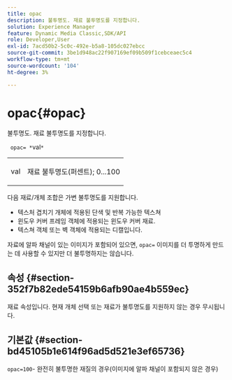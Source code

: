 ```yaml
---
title: opac
description: 불투명도. 재료 불투명도를 지정합니다.
solution: Experience Manager
feature: Dynamic Media Classic,SDK/API
role: Developer,User
exl-id: 7acd50b2-5c0c-492e-b5a8-105dc027ebcc
source-git-commit: 3be1d948ac22f907169ef09b509f1cebceaec5c4
workflow-type: tm+mt
source-wordcount: '104'
ht-degree: 3%

---
```


# opac{#opac}

불투명도. 재료 불투명도를 지정합니다.

` opac= *`val`*`

<table id="simpletable_6AB8CD75F526469FBC9FEAE049792EF2"> 
 <tr class="strow"> 
  <td class="stentry"> <p> <span class="varname"> val </span> </p> </td> 
  <td class="stentry"> <p>재료 불투명도(퍼센트); 0...100 </p> </td> 
 </tr> 
</table>

다음 재료/개체 조합은 가변 불투명도를 지원합니다.

* 텍스처 겹치기 개체에 적용된 단색 및 반복 가능한 텍스쳐
* 윈도우 커버 프레임 객체에 적용되는 윈도우 커버 재료.
* 텍스쳐 객체 또는 벽 객체에 적용되는 디캘입니다.

자료에 알파 채널이 있는 이미지가 포함되어 있으면, `opac=` 이미지를 더 투명하게 만드는 데 사용할 수 있지만 더 불투명하지는 않습니다.

## 속성 {#section-352f7b82ede54159b6afb90ae4b559ec}

재료 속성입니다. 현재 개체 선택 또는 재료가 불투명도를 지원하지 않는 경우 무시됩니다.

## 기본값 {#section-bd45105b1e614f96ad5d521e3ef65736}

`opac=100`- 완전히 불투명한 재질의 경우(이미지에 알파 채널이 포함되지 않은 경우)
